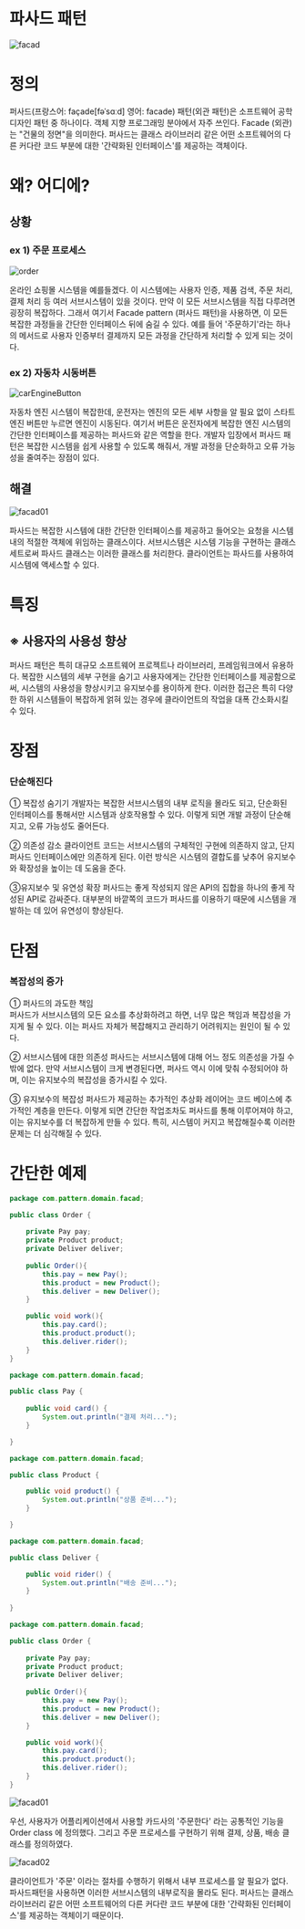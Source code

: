 # 파사드 패턴
![facad](https://github.com/smuhsh/DesignPattern/assets/49484645/c3946608-9499-4099-b601-074fb4931faa)

# 정의
퍼사드(프랑스어: façade[fəˈsɑːd] 영어: facade) 패턴(외관 패턴)은 소프트웨어 공학 디자인 패턴 중 하나이다. 
객체 지향 프로그래밍 분야에서 자주 쓰인다. Facade (외관)는 "건물의 정면"을 의미한다.
퍼사드는 클래스 라이브러리 같은 어떤 소프트웨어의 다른 커다란 코드 부분에 대한 '간략화된 인터페이스'를 제공하는 객체이다.


# 왜? 어디에?

## 상황

### ex 1) 주문 프로세스
![order](https://github.com/smuhsh/DesignPattern/assets/49484645/e3c5b1ae-26be-442c-bec3-4d7a25be6a6f)

온라인 쇼핑몰 시스템을 예를들겠다. 이 시스템에는 사용자 인증, 제품 검색, 주문 처리, 결제 처리 등 여러 서브시스템이 있을 것이다. 
만약 이 모든 서브시스템을 직접 다루려면 굉장히 복잡하다. 
그래서 여기서 Facade pattern (퍼사드 패턴)을 사용하면, 이 모든 복잡한 과정들을 간단한 인터페이스 뒤에 숨길 수 있다. 
예를 들어 '주문하기'라는 하나의 메서드로 사용자 인증부터 결제까지 모든 과정을 간단하게 처리할 수 있게 되는 것이다.

### ex 2) 자동차 시동버튼
![carEngineButton](https://github.com/smuhsh/DesignPattern/assets/49484645/ecf95097-96d3-4052-a90a-23a48f042e1a)

자동차 엔진 시스템이 복잡한데, 운전자는 엔진의 모든 세부 사항을 알 필요 없이 
스타트 엔진 버튼만 누르면 엔진이 시동된다. 여기서 버튼은 운전자에게 복잡한 엔진 시스템의 간단한 인터페이스를 제공하는 퍼사드와 같은 역할을 한다. 
개발자 입장에서 퍼사드 패턴은 복잡한 시스템을 쉽게 사용할 수 있도록 해줘서, 개발 과정을 단순화하고 오류 가능성을 줄여주는 장점이 있다.

## 해결
![facad01](https://github.com/smuhsh/DesignPattern/assets/49484645/3c054fb8-ee81-4745-97f1-a1608a818861)

파사드는 복잡한 시스템에 대한 간단한 인터페이스를 제공하고 들어오는 요청을 시스템 내의 적절한 객체에 위임하는 클래스이다.
서브시스템은 시스템 기능을 구현하는 클래스 세트로써 파사드 클래스는 이러한 클래스를 처리한다.
클라이언트는 파사드를 사용하여 시스템에 액세스할 수 있다.

# 특징
## ※ 사용자의 사용성 향상

퍼사드 패턴은 특히 대규모 소프트웨어 프로젝트나 라이브러리, 프레임워크에서 유용하다.
복잡한 시스템의 세부 구현을 숨기고 사용자에게는 간단한 인터페이스를 제공함으로써, 시스템의 사용성을 향상시키고 유지보수를 용이하게 한다.
이러한 접근은 특히 다양한 하위 시스템들이 복잡하게 얽혀 있는 경우에 클라이언트의 작업을 대폭 간소화시킬 수 있다.


# 장점
### 단순해진다

① 복잡성 숨기기
 개발자는 복잡한 서브시스템의 내부 로직을 몰라도 되고, 단순화된 인터페이스를 통해서만 시스템과 상호작용할 수 있다. 이렇게 되면 개발 과정이 단순해지고, 오류 가능성도 줄어든다.

② 의존성 감소
 클라이언트 코드는 서브시스템의 구체적인 구현에 의존하지 않고, 단지 퍼사드 인터페이스에만 의존하게 된다. 이런 방식은 시스템의 결합도를 낮추어 유지보수와 확장성을 높이는 데 도움을 준다.

③유지보수 및 유연성 확장
 퍼사드는 좋게 작성되지 않은 API의 집합을 하나의 좋게 작성된 API로 감싸준다. 
 대부분의 바깥쪽의 코드가 퍼사드를 이용하기 때문에 시스템을 개발하는 데 있어 유연성이 향상된다.

# 단점
### 복잡성의 증가

① 퍼사드의 과도한 책임	
퍼사드가 서브시스템의 모든 요소를 추상화하려고 하면, 너무 많은 책임과 복잡성을 가지게 될 수 있다. 이는 퍼사드 자체가 복잡해지고 관리하기 어려워지는 원인이 될 수 있다.

② 서브시스템에 대한 의존성	
퍼사드는 서브시스템에 대해 어느 정도 의존성을 가질 수밖에 없다. 만약 서브시스템이 크게 변경된다면, 퍼사드 역시 이에 맞춰 수정되어야 하며, 이는 유지보수의 복잡성을 증가시킬 수 있다.

③ 유지보수의 복잡성	
퍼사드가 제공하는 추가적인 추상화 레이어는 코드 베이스에 추가적인 계층을 만든다. 이렇게 되면 간단한 작업조차도 퍼사드를 통해 이루어져야 하고, 이는 유지보수를 더 복잡하게 만들 수 있다. 특히, 시스템이 커지고 복잡해질수록 이러한 문제는 더 심각해질 수 있다.


# 간단한 예제

```java
package com.pattern.domain.facad;

public class Order {
	
    private Pay pay;
    private Product product;
    private Deliver deliver;
    
    public Order(){
        this.pay = new Pay();        
        this.product = new Product();
        this.deliver = new Deliver();
    }

    public void work(){
        this.pay.card();
        this.product.product();
        this.deliver.rider();
    }
}

```

```java
package com.pattern.domain.facad;

public class Pay {
	
    public void card() {
        System.out.println("결제 처리...");
    }

}

```


```java
package com.pattern.domain.facad;

public class Product {

    public void product() {
        System.out.println("상품 준비...");
    }

}
```

```java
package com.pattern.domain.facad;

public class Deliver {

    public void rider() {
        System.out.println("배송 준비...");
    }
    
}

```

```java
package com.pattern.domain.facad;

public class Order {
	
    private Pay pay;
    private Product product;
    private Deliver deliver;
    
    public Order(){
        this.pay = new Pay();        
        this.product = new Product();
        this.deliver = new Deliver();
    }

    public void work(){
        this.pay.card();
        this.product.product();
        this.deliver.rider();
    }
}

```
![facad01](https://github.com/smuhsh/DesignPattern/assets/49484645/df663fed-c1c6-4f46-961c-be75e1e28897)



우선, 사용자가 어플리케이션에서 사용할 카드사의 '주문한다' 라는 공통적인 기능을 Order class 에 정의했다.
그리고 주문 프로세스를 구현하기 위해 결제, 상품, 배송 클래스를 정의하였다.

![facad02](https://github.com/smuhsh/DesignPattern/assets/49484645/e9e8d905-3725-4d16-a3be-039cd49db969)


클라이언트가 '주문' 이라는 절차를 수행하기 위해서 내부 프로세스를 알 필요가 없다.
파사드패턴을 사용하면 이러한 서브시스템의 내부로직을 몰라도 된다.
퍼사드는 클래스 라이브러리 같은 어떤 소프트웨어의 다른 커다란 코드 부분에 대한 '간략화된 인터페이스'를 제공하는 객체이기 때문이다.

